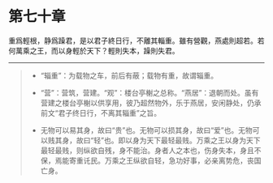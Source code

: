 # 第七十章

重爲輕根，静爲躁君，是以君子終日行，不離其輜重。雖有營觀，燕處則超若。若何萬乘之王，而以身輕於天下？輕則失本，躁則失君。

---

> + “辎重”：为载物之车，前后有蔽；载物有重，故谓辎重。
>
> + “营”：营筑，营建。“观”：楼台亭榭之总称。“燕居”：退朝而处。虽有营建之楼台亭榭以供享用，彼乃超然物外，乐于燕居，安闲静处，仍承前文“君子终日行，不离其辎重”之旨。
>
> + 无物可以易其身，故曰“贵”也。无物可以损其身，故曰“爱”也。无物可以贱其身，故曰“轻”也。即以身为天下最轻最贱。万乘之王以身为天下最轻最贱，则纵欲自残，身不能治。身者人之本也，伤身失本，身且不保，焉能寄重讬民。万乘之王纵欲自轻，急功好事，必亲离势危，丧国亡身。
